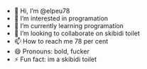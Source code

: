 - 👋 Hi, I’m @elpeu78
- 👀 I’m interested in programation
- 🌱 I’m currently learning programation
- 💞️ I’m looking to collaborate on skibidi toilet
- 📫 How to reach me 78 per cent
- 😄 Pronouns: bold, fucker
- ⚡ Fun fact: im a skibidi toilet

<!---
elpeu78/elpeu78 is a ✨ special ✨ repository because its `README.md` (this file) appears on your GitHub profile.
You can click the Preview link to take a look at your changes.
--->

